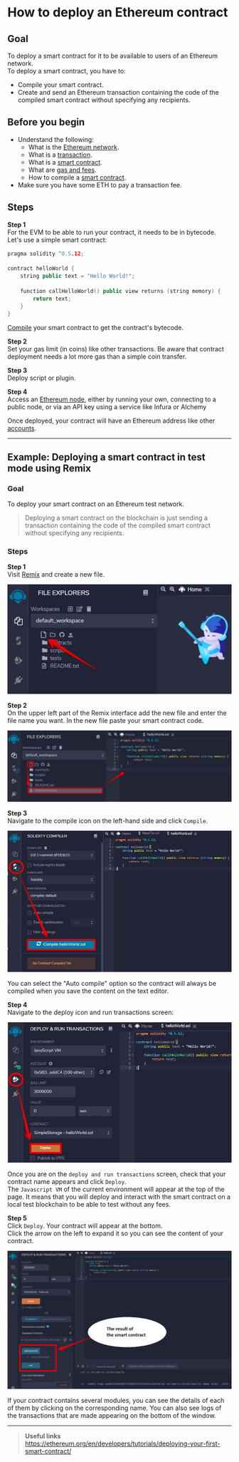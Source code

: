 # How to deploy an Ethereum contract

## Goal
To deploy a smart contract for it to be available to users of an Ethereum network.  
To deploy a smart contract, you have to:
* Compile your smart contract.
* Create and send an Ethereum transaction containing the code of the compiled smart contract without specifying any recipients.

## Before you begin
* Understand the following:
  * What is the [Ethereum network](https://ethereum.org/en/developers/docs/networks/).
  * What is a [transaction](https://ethereum.org/en/developers/docs/transactions/).
  * What is a [smart contract](https://ethereum.org/en/developers/docs/smart-contracts/anatomy/).
  * What are [gas and fees](https://ethereum.org/en/developers/docs/gas/).
  * How to compile a [smart contract](https://ethereum.org/en/developers/docs/smart-contracts/compiling/).
* Make sure you have some ETH to pay a transaction fee.

## Steps

**Step 1**  
For the EVM to be able to run your contract, it needs to be in bytecode.
Let's use a simple smart contract:  
```cpp
pragma solidity ^0.5.12;

contract helloWorld {
    string public text = "Hello World!";

    function callHelloWorld() public view returns (string memory) {
        return text;
    }
}
```  
[Compile](https://ethereum.org/en/developers/docs/smart-contracts/compiling/) your smart contract to get the contract's bytecode.


**Step 2**  
Set your gas limit (in coins) like other transactions.
Be aware that contract deployment needs a lot more gas than a simple coin transfer.

**Step 3**  
Deploy script or plugin.

**Step 4**  
Access an [Ethereum node](https://ethereum.org/en/developers/docs/nodes-and-clients/), either by running your own, connecting to a public node, or via an API key using a service like Infura or Alchemy

Once deployed, your contract will have an Ethereum address like other [accounts](https://ethereum.org/en/developers/docs/accounts/).  

----  

## Example: Deploying a smart contract in test mode using Remix

### Goal
To deploy your smart contract on an Ethereum test network.  

> Deploying a smart contract on the blockchain is just sending a transaction containing the code of the compiled smart contract without specifying any recipients.

### Steps
**Step 1**  
Visit [Remix](https://remix.ethereum.org/) and create a new file.  

<p align="center">  

![](./images/depl-contr-1.png) </p>  

**Step 2**  
On the upper left part of the Remix interface add the new file and enter the file name you want. In the new file paste your smart contract code.  

<p align="center">  

![](./images/depl-contr-2.png) </p>  

**Step 3**  
Navigate to the compile icon on the left-hand side and click `Compile`.  

<p align="center">  

![](./images/depl-contr-3.png) </p>  


You can select the "Auto compile" option so the contract will always be compiled when you save the content on the text editor.

**Step 4**  
Navigate to the deploy icon and run transactions screen:

<p align="center">  

![](./images/depl-contr-4.png) </p>  

Once you are on the `deploy and run transactions` screen, check that your contract name appears and click `Deploy`.  
The `Javascript VM` of the current environment will appear at the top of the page. It means that you will deploy and interact with the smart contract on a local test blockchain to be able to test without any fees.  

**Step 5**  
Click `Deploy`. Your contract will appear at the bottom.  
Click the arrow on the left to expand it so you can see the content of your contract.  

<p align="center">  

![](./images/depl-contr-5.png) </p>  

If your contract contains several modules, you can see the details of each of them by clicking on the corresponding name. You can also see logs of the transactions that are made appearing on the bottom of the window.  

----  

> **Useful links**  
> https://ethereum.org/en/developers/tutorials/deploying-your-first-smart-contract/




